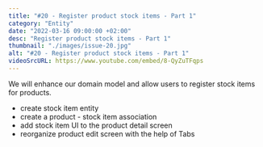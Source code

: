 ```yaml
---
title: "#20 - Register product stock items - Part 1"
category: "Entity"
date: "2022-03-16 09:00:00 +02:00"
desc: "Register product stock items - Part 1"
thumbnail: "./images/issue-20.jpg"
alt: "#20 - Register product stock items - Part 1"
videoSrcURL: https://www.youtube.com/embed/8-QyZuTFqps
---
```


We will enhance our domain model and allow users to register stock items for products.

* create stock item entity
* create a product - stock item association
* add stock item UI to the product detail screen
* reorganize product edit screen with the help of Tabs